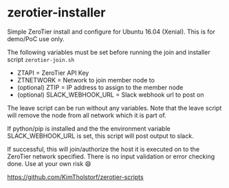 # zerotier-installer
Simple ZeroTier install and configure for Ubuntu 16.04 (Xenial). This is for demo/PoC use only.

The following variables must be set before running the join and installer script
```zerotier-join.sh```
* ZTAPI = ZeroTier API Key
* ZTNETWORK = Network to join member node to
* (optional) ZTIP = IP address to assign to the member node
* (optional) SLACK_WEBHOOK_URL = Slack webhook url to post on

The leave script can be run without any variables. Note that the leave script will remove the node from all network which it is part of.

If python/pip is installed and the the environment variable SLACK_WEBHOOK_URL is set, this script will post output to slack.

If successful, this will join/authorize the host it is executed on to the ZeroTier network specified. There is no input validation or error checking done. Use at your own risk :smile:

https://github.com/KimTholstorf/zerotier-scripts